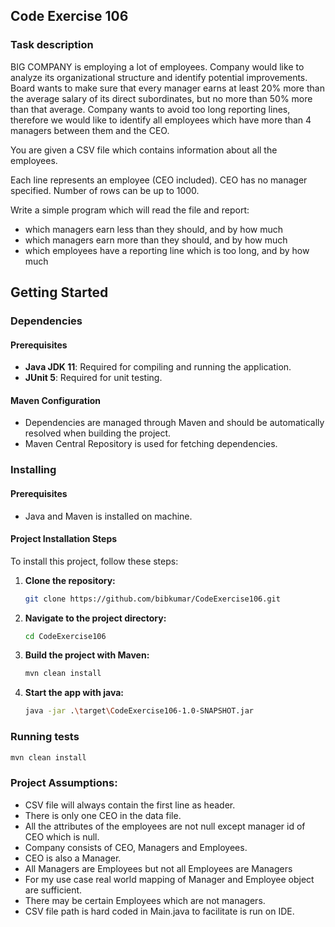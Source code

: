 ## Code Exercise 106

### Task description
BIG COMPANY is employing a lot of employees. Company would like to analyze its organizational
structure and identify potential improvements. Board wants to make sure that every manager earns
at least 20% more than the average salary of its direct subordinates, but no more than 50% more
than that average. Company wants to avoid too long reporting lines, therefore we would like to
identify all employees which have more than 4 managers between them and the CEO.

You are given a CSV file which contains information about all the employees.

Each line represents an employee (CEO included). CEO has no manager specified. Number of rows
can be up to 1000.

Write a simple program which will read the file and report:
- which managers earn less than they should, and by how much
- which managers earn more than they should, and by how much
- which employees have a reporting line which is too long, and by how much

## Getting Started

### Dependencies

#### Prerequisites
- **Java JDK 11**: Required for compiling and running the application.
- **JUnit 5**: Required for unit testing.

#### Maven Configuration
- Dependencies are managed through Maven and should be automatically resolved when building the project.
- Maven Central Repository is used for fetching dependencies.

### Installing

#### Prerequisites
- Java and Maven is installed on machine.

#### Project Installation Steps

To install this project, follow these steps:

1. **Clone the repository:**
    ```bash
   git clone https://github.com/bibkumar/CodeExercise106.git
    ```
2. **Navigate to the project directory:**
    ```bash
   cd CodeExercise106
    ```
3. **Build the project with Maven:**
    ```bash
   mvn clean install
    ```
4. **Start the app with java:**
    ```bash
   java -jar .\target\CodeExercise106-1.0-SNAPSHOT.jar
    ```

### Running tests
```bash
mvn clean install
```

### Project Assumptions:

- CSV file will always contain the first line as header.
- There is only one CEO in the data file.
- All the attributes of the employees are not null except manager id of CEO which is null.
- Company consists of CEO, Managers and Employees.
- CEO is also a Manager.
- All Managers are Employees but not all Employees are Managers
- For my use case real world mapping of Manager and Employee object are sufficient.
- There may be certain Employees which are not managers.
- CSV file path is hard coded in Main.java to facilitate is run on IDE.